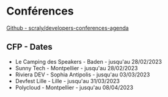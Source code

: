 # Conférences

[Github - scraly/developers-conferences-agenda](https://github.com/scraly/developers-conferences-agenda)

## CFP - Dates

* Le Camping des Speakers - Baden - jusqu'au 28/02/2023
* Sunny Tech - Montpellier  - jusqu'au 28/02/2023
* Riviera DEV - Sophia Antipolis - jusqu'au 03/03/2023
* Devfest Lille - Lille - jusqu'au 31/03/2023
* Polycloud - Montpellier - jusqu'au 08/04/2023
